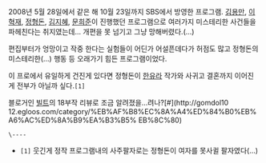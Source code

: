 2008년 5월 28일에서 같은 해 10월 23일까지 SBS에서 방영한 프로그램.
[김용만](%EA%B9%80%EC%9A%A9%EB%A7%8C.md),
[이혁재](%EC%9D%B4%ED%98%81%EC%9E%AC.md),
[정형돈](%EC%A0%95%ED%98%95%EB%8F%88.md),
[김지혜](%EA%B9%80%EC%A7%80%ED%98%9C.md),
[문희준](%EB%AC%B8%ED%9D%AC%EC%A4%80.md)이 진행했던 프로그램으로 여러가지 미스테리한 사건들을 파헤친다는
취지였는데... 개편을 못 넘기고 그냥 망해버렸다.(...)

편집부터가 엉망이고 작중 한다는 실험들이 어딘가 어설픈데다가 허점도 많고 정형돈의 미스테리한(...) 행동 등 오래가기 힘든 프로그램이었다.

이 프로에서 유일하게 건진게 있다면 정형돈이 [한유라](%ED%95%9C%EC%9C%A0%EB%9D%BC.md) 작가와 사귀고 결혼까지
이어진 게 전부가 아닐까 싶다.`[1]`

블로거인 [빌트](%EB%B9%8C%ED%8A%B8.md)의 18부작 리뷰로 조금 알려졌을...려나?[#](http://gomdol10
12.egloos.com/category/%EB%AF%B8%EC%8A%A4%ED%84%B0%EB%A6%AC%ED%8A%B9%EA%B3%B5%
EB%8C%80)

`\----`

  * `[1]` 웃긴게 정작 프로그램내의 사주팔자로는 정형돈이 여자를 못사귈 팔자였다(...)

